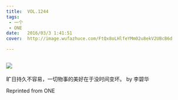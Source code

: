 ```yaml
---
title:	VOL.1244
tags:
 - 一个
 - ONE
date:	2016/03/3 1:41:51
cover:	http://image.wufazhuce.com/FtQx8oLHlfeYMm02u8ekV2UBcB6d

---
```

![](http://image.wufazhuce.com/FtQx8oLHlfeYMm02u8ekV2UBcB6d)
---

旷日持久不容易，一切物事的美好在于没时间变坏。 by 李碧华
 
Reprinted from ONE
